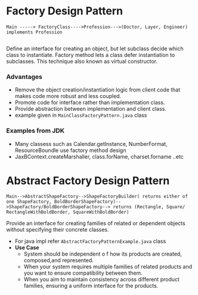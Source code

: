 # Factory Design Pattern

```
Main -----> FactoryClass---->Profession--->(Doctor, Layer, Engineer) implements Profession
 
```
<p>
Define an interface for creating an object, but let subclass decide which class to instantiate. Factory method lets a class defer instantiation to subclasses. This technique also known as virtual constructor.
  
</p>

### Advantages
- Remove the object creation/instantiation logic from client code that makes code more robust and less coupled.
- Promote code for interface rather than implementation class.
- Provide abstraction between implementation and client class.
- example given in ```MainClassFactoryPattern.java``` class

### Examples from JDK
- Many classess such as Calendar.getInstance, NumberFormat, ResourceBoundle use factory method design
- JaxBContext.createMarshaller, class.forName, charset.forname ..etc

# Abstract Factory Design Pattern

```
Main-->AbstractShapeFactory-->ShapeFactoryBuilder( returns either of one ShapeFactory, BoldBorderShapeFactory)-->ShapeFactory/BoldBorderShapeFactory--> returns (Rectangle, Square/ RectangleWithBoldBorder, SquareWithBoldBorder)
```
<p>
  Provide an interface for creating families of related or dependent objects without
specifying their concrete classes.
</p>

- For java impl refer ```AbstractFactoryPatternExample.java``` class 
- <b>Use Case</b>
  - System should be independent o f how its products are created, composed,and represented.
  - When your system requires multiple families of related products and you want to ensure compatibility between them.
  - When you aim to maintain consistency across different product families, ensuring a uniform interface for the products.
  
